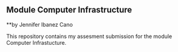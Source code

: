 ## Module Computer Infrastructure

**by Jennifer Ibanez Cano

This repository contains my assesment submission for the module Computer Infrastucture. 
